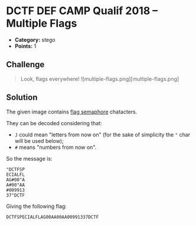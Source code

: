 # DCTF DEF CAMP Qualif 2018 – Multiple Flags

* **Category:** stego
* **Points:** 1

## Challenge

> Look, flags everywhere!
> ![multiple-flags.png][multiple-flags.png]

## Solution

The given image contains [flag semaphore](https://en.wikipedia.org/wiki/Flag_semaphore) chatacters.

They can be decoded considering that:
* `J` could mean "letters from now on" (for the sake of simplicity the `"` char will be used below);
* `#` means "numbers from now on".

So the message is:

```
"DCTFSP
ECIALFL
AG#00"A
A#00"AA
#009913
37"DCTF
```

Giving the following flag:

```
DCTFSPECIALFLAG00AA00AA00991337DCTF
```